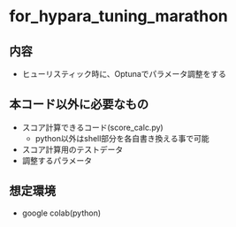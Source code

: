 # for_hypara_tuning_marathon

## 内容
- ヒューリスティック時に、Optunaでパラメータ調整をする

## 本コード以外に必要なもの
- スコア計算できるコード(score_calc.py)
  - python以外はshell部分を各自書き換える事で可能
- スコア計算用のテストデータ
- 調整するパラメータ
    
## 想定環境
- google colab(python)


 
